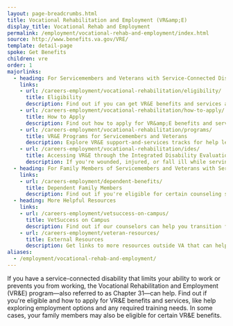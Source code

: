 ```yaml
---
layout: page-breadcrumbs.html
title: Vocational Rehabilitation and Employment (VR&amp;E)
display_title: Vocational Rehab and Employment
permalink: /employment/vocational-rehab-and-employment/index.html
source: http://www.benefits.va.gov/VRE/
template: detail-page
spoke: Get Benefits
children: vre
order: 1
majorlinks:
  - heading: For Servicemembers and Veterans with Service-Connected Disabilities
    links:
    - url: /careers-employment/vocational-rehabilitation/eligibility/
      title: Eligibility
      description: Find out if you can get VR&E benefits and services as a Servicemember or Veteran.
    - url: /careers-employment/vocational-rehabilitation/how-to-apply/
      title: How to Apply
      description: Find out how to apply for VR&amp;E benefits and services as a Servicemember or Veteran.
    - url: /careers-employment/vocational-rehabilitation/programs/
      title: VR&E Programs for Servicemembers and Veterans
      description: Explore VR&E support-and-services tracks for help learning new skills, finding a new job, starting a business, getting educational counseling, or returning to your former job.
    - url: /careers-employment/vocational-rehabilitation/ides/
      title: Accessing VR&E through the Integrated Disability Evaluation System (IDES)
      description: If you're wounded, injured, or fall ill while serving and can't perform your duties, find out how you can access VR&E services as soon as possible through IDES.    
  - heading: For Family Members of Servicemembers and Veterans with Service-Connected Disabilities
    links:
    - url: /careers-employment/dependent-benefits/
      title: Dependent Family Members
      description: Find out if you're eligible for certain counseling services, training, and education benefits.
  - heading: More Helpful Resources
    links:
    - url: /careers-employment/vetsuccess-on-campus/
      title: VetSuccess on Campus
      description: Find out if our counselors can help you transition from military to college life.
    - url: /careers-employment/veteran-resources/
      title: External Resources
      description: Get links to more resources outside VA that can help you in your job search.
aliases:
  - /employment/vocational-rehab-and-employment/
---
```


<div class="va-introtext">

If you have a service-connected disability that limits your ability to work or prevents you from working, the Vocational Rehabilitation and Employment (VR&amp;E) program—also referred to as Chapter 31—can help. Find out if you're eligible and how to apply for VR&E benefits and services, like help exploring employment options and any required training needs. In some cases, your family members may also be eligible for certain VR&E benefits.

</div>
